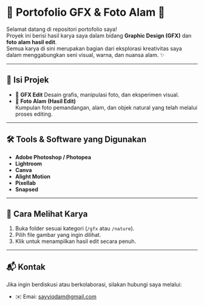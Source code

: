 # 🌿 Portofolio GFX & Foto Alam 🌄

Selamat datang di repositori portofolio saya!  
Proyek ini berisi hasil karya saya dalam bidang **Graphic Design (GFX)** dan **foto alam hasil edit**.  
Semua karya di sini merupakan bagian dari eksplorasi kreativitas saya dalam menggabungkan seni visual, warna, dan nuansa alam. ✨  

---

## 📂 Isi Projek
- 🎨 **GFX Edit** 
  Desain grafis, manipulasi foto, dan eksperimen visual.  
- 🌲 **Foto Alam (Hasil Edit)**  
  Kumpulan foto pemandangan, alam, dan objek natural yang telah melalui proses editing.

---

## 🛠️ Tools & Software yang Digunakan
- **Adobe Photoshop / Photopea**
- **Lightroom**
- **Canva**
- **Alight Motion**
- **Pixellab**
- **Snapsed**

---

## 🚀 Cara Melihat Karya
1. Buka folder sesuai kategori (`/gfx` atau `/nature`).
2. Pilih file gambar yang ingin dilihat.
3. Klik untuk menampilkan hasil edit secara penuh.

---

## 📬 Kontak
Jika ingin berdiskusi atau berkolaborasi, silakan hubungi saya melalui:  
- ✉️ Emai: sayyiqdam@gmail.com
